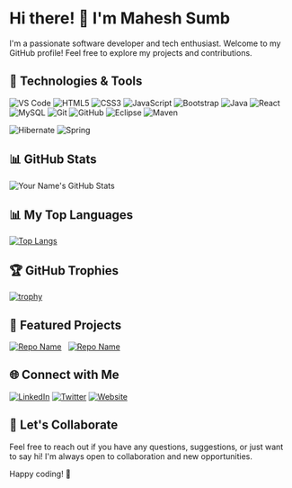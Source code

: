 # Hi there! 👋 I'm Mahesh Sumb

I'm a passionate software developer and tech enthusiast. Welcome to my GitHub profile! Feel free to explore my projects and contributions.

## 🔧 Technologies & Tools

![VS Code](https://img.shields.io/badge/VS%20Code-007ACC?style=flat&logo=visualstudiocode&logoColor=white)
![HTML5](https://img.shields.io/badge/HTML5-E34F26?style=flat&logo=html5&logoColor=white)
![CSS3](https://img.shields.io/badge/CSS3-1572B6?style=flat&logo=css3&logoColor=white)
![JavaScript](https://img.shields.io/badge/JavaScript-323330?style=flat&logo=javascript&logoColor=F7DF1E)
![Bootstrap](https://img.shields.io/badge/Bootstrap-7952B3?style=flat&logo=bootstrap&logoColor=white)
![Java](https://img.shields.io/badge/Java-007396?style=flat&logo=java&logoColor=white)
![React](https://img.shields.io/badge/React-61DAFB?style=flat&logo=react&logoColor=white)
![MySQL](https://img.shields.io/badge/MySQL-4479A1?style=flat&logo=mysql&logoColor=white)
![Git](https://img.shields.io/badge/Git-F05032?style=flat&logo=git&logoColor=white)
![GitHub](https://img.shields.io/badge/GitHub-181717?style=flat&logo=github&logoColor=white)
![Eclipse](https://img.shields.io/badge/Eclipse-2C2255?style=flat&logo=eclipseide&logoColor=white)
![Maven](https://img.shields.io/badge/Maven-C71A36?style=flat&logo=apachemaven&logoColor=white)

![Hibernate](https://img.shields.io/badge/Hibernate-59666C?style=flat&logo=hibernate&logoColor=white)
![Spring](https://img.shields.io/badge/Spring-6DB33F?style=flat&logo=spring&logoColor=white)
<!--
![Spring Boot](https://img.shields.io/badge/Spring%20Boot-6DB33F?style=flat&logo=springboot&logoColor=white)

-->





## 📊 GitHub Stats

![Your Name's GitHub Stats](https://github-readme-stats.vercel.app/api?username=Maheshsumb&show_icons=true&count_private=true&hide=stars&theme=radical)
## 📊 My Top Languages
[![Top Langs](https://github-readme-stats.vercel.app/api/top-langs/?username=Maheshsumb&layout=compact&theme=radical)](https://github.com/anuraghazra/github-readme-stats)
## 🏆 GitHub Trophies
[![trophy](https://github-profile-trophy.vercel.app/?username=Maheshsumb&theme=darkhub)](https://github.com/ryo-ma/github-profile-trophy)

## 🚀 Featured Projects
[![Repo Name](https://github-readme-stats.vercel.app/api/pin/?username=Maheshsumb&repo=E-commerce_using_React&theme=radical)](https://github.com/Maheshsumb/E-commerce_using_React)   &nbsp; [![Repo Name](https://github-readme-stats.vercel.app/api/pin/?username=Maheshsumb&repo=ScholarWell&theme=radical)](https://github.com/Maheshsumb/ScholarWell)


## 🌐 Connect with Me

[![LinkedIn](https://img.shields.io/badge/LinkedIn-0077B5?style=flat&logo=linkedin&logoColor=white)](https://www.linkedin.com/in/mahesh-sumb)
[![Twitter](https://img.shields.io/badge/Twitter-1DA1F2?style=flat&logo=twitter&logoColor=white)](https://twitter.com/MaheshSumb25275)
[![Website](https://img.shields.io/badge/Portfolio-000?style=flat&logo=react&logoColor=white)](https://yourportfolio.com)

## 🤝 Let's Collaborate

Feel free to reach out if you have any questions, suggestions, or just want to say hi! I'm always open to collaboration and new opportunities.

Happy coding! 🚀
